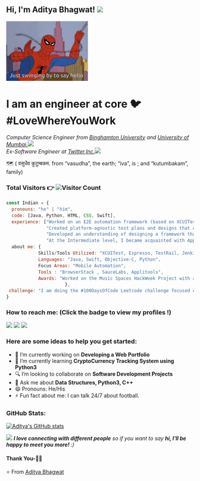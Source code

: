 <h2> Hi, I'm Aditya Bhagwat! <iframesrc="https://github.com/baggy2797/baggy2797/blob/main/spidermangif.gif" width="50"><img src="https://github.com/TheDudeThatCode/TheDudeThatCode/blob/master/Assets/Hi.gif" width="40px"> </h2>
<img src="https://github.com/baggy2797/baggy2797/blob/main/spidermangif.gif">

# I am an engineer at core :bird: #LoveWhereYouWork
<p><em>Computer Science Engineer from <a href="https://www.binghamton.edu/">Binghamton University</a> and <a href="https://mu.ac.in/">University of Mumbai.</a><img src="https://media.giphy.com/media/fYSnHlufseco8Fh93Z/giphy.gif" width="30"></br>Ex-Software Engineer at <a href="https://www.twitter.com">Twitter,Inc.</a><img src="https://tenor.com/view/twitter-gif-18981960" width="30"> 
</em></p>

:world_map: ( वसुधैव कुटुम्बकम. from “vasudha”, the earth; “iva”, is ; and “kutumbakam”, family)

### <p>Total Visitors 👉 ![Visitor Count](https://profile-counter.glitch.me/{baggy2797}/count.svg)</p>

```javascript
const Indian = {
  pronouns: "he" | "him",
  code: [Java, Python, HTML, CSS, Swift],
  experience: ["Worked on an E2E automation framework (based on XCUITest and Espresso) with Selenium and Appium integrated.",
               "Created platform-agnostic test plans and designs that could run iOS and Android automation.",
               "Developed an understanding of designing a framework that is extremely simple to maintain by using different layers for tests, methods, helpers, devices, and so on.",
               "At the Intermediate level, I became acquainted with Applitools. It's a fantastic tool if you understand its features, such as Match Level and ignore regions."]
  about me: {
            Skills/Tools Utilized: "XCUITest, Espresso, TestRail, Jenkins, REST APIs",
            Languages: "Java, Swift, Objective-C, Python",
            Focus Areas: "Mobile Automation",
            Tools : "BrowserStack , SauceLabs, Applitools",
            Awards: "Worked on the Music Spaces HackWeek Project with a team of talented and self-volunteer tweeps, winning the Tweeps Choice Award in HackWeek 2021."                        
                      },
 challenge: "I am doing the #100DaysOfCode Leetcode challenge focused on Python and Java"
}
```







### How to reach me: <strong>(Click the badge to view my profiles !)</strong>

<img src="https://img.shields.io/badge/bhagwataditya226@gmail.com-%23D14836.svg?&style=for-the-badge&logo=gmail&logoColor=white" href="bhagwataditya226@gmail.com">   <a  href="https://www.instagram.com/aditya.2797/"><img src="https://img.shields.io/badge/@aditya.2797_-%23E4405F.svg?&style=for-the-badge&logo=instagram&logoColor=white"></a>   <a href="https://www.linkedin.com/in/adibhagwat/"><img src="https://img.shields.io/badge/Aditya Nitin Bhagwat-%230077B5.svg?&style=for-the-badge&logo=linkedin&logoColor=white" ></a>


### Here are some ideas to help you get started:

- 🔭 I’m currently working on <strong>Developing a Web Portfolio</strong>
- 🌱 I’m currently learning <strong>CryptoCurrency Tracking System using Python3 </strong>
- 🔍 I’m looking to collaborate on <strong>Software Development Projects</strong>
- 💬 Ask me about <strong>Data Structures, Python3, C++</strong>
- 😄 Pronouns: He/His
- ⚡ Fun fact about me: I can talk 24/7 about football.

### GitHub Stats:
[![Aditya's GitHub stats](https://github-readme-stats.vercel.app/api?username=baggy2797)](https://github.com/baggy2797/github-readme-stats)

[linkedin]: https://www.linkedin.com/in/adibhagwat/
[twitter]: https://twitter.com/bhaditya/
[instagram]: https://www.instagram.com/aditya.2797/
[facebook]: https://www.facebook.com/addo97/




<img src="https://media.giphy.com/media/LnQjpWaON8nhr21vNW/giphy.gif" width="60"> <em><b>I love connecting with different people</b> so if you want to say <b>hi, I'll be happy to meet you more!</b> :)</em>


#### Thank You-🙏🏼
⭐️ From [Aditya Bhagwat](https://github.com/baggy2797)
